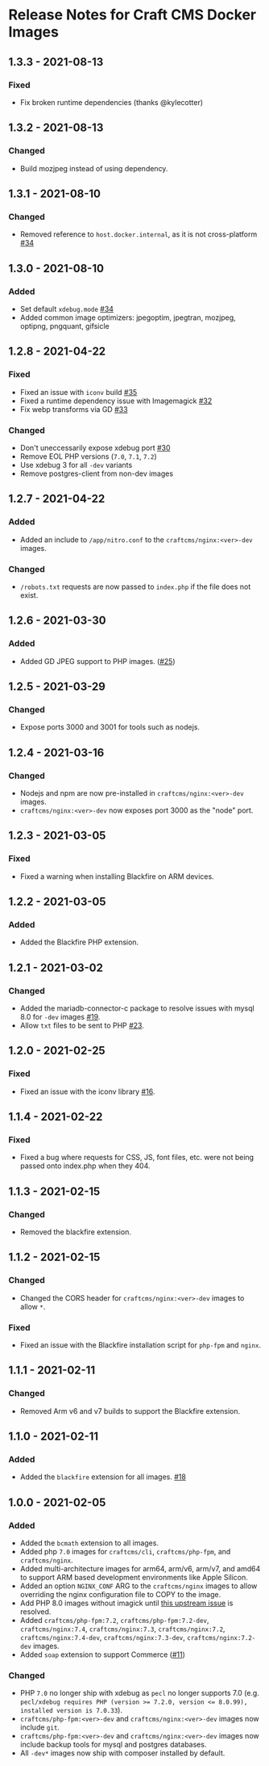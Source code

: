 # Release Notes for Craft CMS Docker Images

## 1.3.3 - 2021-08-13

### Fixed

- Fix broken runtime dependencies (thanks @kylecotter)

## 1.3.2 - 2021-08-13

### Changed

- Build mozjpeg instead of using dependency.

## 1.3.1 - 2021-08-10

### Changed

- Removed reference to `host.docker.internal`, as it is not cross-platform [#34](https://github.com/craftcms/docker/issues/34)

## 1.3.0 - 2021-08-10

### Added

- Set default `xdebug.mode` [#34](https://github.com/craftcms/docker/issues/34)
- Added common image optimizers: jpegoptim, jpegtran, mozjpeg, optipng, pngquant, gifsicle

## 1.2.8 - 2021-04-22

### Fixed

- Fixed an issue with `iconv` build [#35](https://github.com/craftcms/docker/pull/35)
- Fixed a runtime dependency issue with Imagemagick [#32](https://github.com/craftcms/docker/issues/32)
- Fix webp transforms via GD [#33](https://github.com/craftcms/docker/issues/33)

### Changed

- Don't uneccessarily expose xdebug port [#30](https://github.com/craftcms/docker/issues/30)
- Remove EOL PHP versions (`7.0`, `7.1`, `7.2`)
- Use xdebug 3 for all `-dev` variants
- Remove postgres-client from non-dev images

## 1.2.7 - 2021-04-22

### Added

- Added an include to `/app/nitro.conf` to the `craftcms/nginx:<ver>-dev` images.

### Changed

- `/robots.txt` requests are now passed to `index.php` if the file does not exist.

## 1.2.6 - 2021-03-30

### Added

- Added GD JPEG support to PHP images. ([#25](https://github.com/craftcms/docker/issues/25))

## 1.2.5 - 2021-03-29

### Changed

- Expose ports 3000 and 3001 for tools such as nodejs.

## 1.2.4 - 2021-03-16

### Changed

- Nodejs and npm are now pre-installed in `craftcms/nginx:<ver>-dev` images.
- `craftcms/nginx:<ver>-dev` now exposes port 3000 as the "node" port.

## 1.2.3 - 2021-03-05

### Fixed

- Fixed a warning when installing Blackfire on ARM devices.

## 1.2.2 - 2021-03-05

### Added

- Added the Blackfire PHP extension.

## 1.2.1 - 2021-03-02

### Changed

- Added the mariadb-connector-c package to resolve issues with mysql 8.0 for `-dev` images [#19](https://github.com/craftcms/docker/issues/19).
- Allow `txt` files to be sent to PHP [#23](https://github.com/craftcms/docker/issues/23).

## 1.2.0 - 2021-02-25

### Fixed

- Fixed an issue with the iconv library [#16](https://github.com/craftcms/docker/issues/16).

## 1.1.4 - 2021-02-22

### Fixed

- Fixed a bug where requests for CSS, JS, font files, etc. were not being passed onto index.php when they 404.

## 1.1.3 - 2021-02-15

### Changed

- Removed the blackfire extension.

## 1.1.2 - 2021-02-15

### Changed

- Changed the CORS header for `craftcms/nginx:<ver>-dev` images to allow `*`.

### Fixed

- Fixed an issue with the Blackfire installation script for `php-fpm` and `nginx`.

## 1.1.1 - 2021-02-11

### Changed

- Removed Arm v6 and v7 builds to support the Blackfire extension.

## 1.1.0 - 2021-02-11

### Added

- Added the `blackfire` extension for all images. [#18](https://github.com/craftcms/docker/issues/18)

## 1.0.0 - 2021-02-05

### Added

- Added the `bcmath` extension to all images.
- Added php `7.0` images for `craftcms/cli`, `craftcms/php-fpm`, and `craftcms/nginx`.
- Added multi-architecture images for arm64, arm/v6, arm/v7, and amd64 to support ARM based development environments like Apple Silicon.
- Added an option `NGINX_CONF` ARG to the `craftcms/nginx` images to allow overriding the nginx configuration file to COPY to the image.
- Add PHP 8.0 images without imagick until [this upstream issue](https://github.com/Imagick/imagick/issues/358) is resolved.
- Added `craftcms/php-fpm:7.2`, `craftcms/php-fpm:7.2-dev`, `craftcms/nginx:7.4`, `craftcms/nginx:7.3`, `craftcms/nginx:7.2`, `craftcms/nginx:7.4-dev`, `craftcms/nginx:7.3-dev`, `craftcms/nginx:7.2-dev` images.
- Added `soap` extension to support Commerce ([#11](https://github.com/craftcms/docker/issues/11))

### Changed

- PHP `7.0` no longer ship with xdebug as `pecl` no longer supports 7.0 (e.g. `pecl/xdebug requires PHP (version >= 7.2.0, version <= 8.0.99), installed version is 7.0.33`).
- `craftcms/php-fpm:<ver>-dev` and `craftcms/nginx:<ver>-dev` images now include `git`.
- `craftcms/php-fpm:<ver>-dev` and `craftcms/nginx:<ver>-dev` images now include backup tools for mysql and postgres databases.
- All `-dev*` images now ship with composer installed by default.

